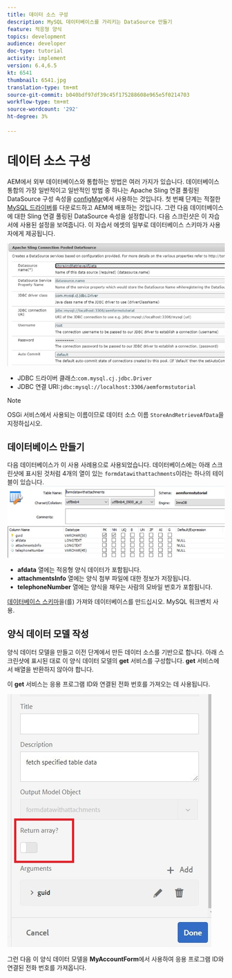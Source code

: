 ```yaml
---
title: 데이터 소스 구성
description: MySQL 데이터베이스를 가리키는 DataSource 만들기
feature: 적응형 양식
topics: development
audience: developer
doc-type: tutorial
activity: implement
version: 6.4,6.5
kt: 6541
thumbnail: 6541.jpg
translation-type: tm+mt
source-git-commit: b040bdf97df39c45f175288608e965e5f0214703
workflow-type: tm+mt
source-wordcount: '292'
ht-degree: 3%

---
```



# 데이터 소스 구성

AEM에서 외부 데이터베이스와 통합하는 방법은 여러 가지가 있습니다. 데이터베이스 통합의 가장 일반적이고 일반적인 방법 중 하나는 Apache Sling 연결 풀링된 DataSource 구성 속성을 [configMgr](http://localhost:4502/system/console/configMgr)에서 사용하는 것입니다.
첫 번째 단계는 적절한 [MySQL 드라이버](https://mvnrepository.com/artifact/mysql/mysql-connector-java)를 다운로드하고 AEM에 배포하는 것입니다.
그런 다음 데이터베이스에 대한 Sling 연결 풀링된 DataSource 속성을 설정합니다. 다음 스크린샷은 이 자습서에 사용된 설정을 보여줍니다. 이 자습서 에셋의 일부로 데이터베이스 스키마가 사용자에게 제공됩니다.

![데이터 소스](assets/data-source.JPG)


* JDBC 드라이버 클래스:`com.mysql.cj.jdbc.Driver`
* JDBC 연결 URI:`jdbc:mysql://localhost:3306/aemformstutorial`

>[!NOTE]
>OSGi 서비스에서 사용되는 이름이므로 데이터 소스 이름 `StoreAndRetrieveAfData`을 지정하십시오.


## 데이터베이스 만들기


다음 데이터베이스가 이 사용 사례용으로 사용되었습니다. 데이터베이스에는 아래 스크린샷에 표시된 것처럼 4개의 열이 있는 `formdatawithattachments`이라는 하나의 테이블이 있습니다.
![데이터 기반](assets/table-schema.JPG)

* **afdata** 열에는 적응형 양식 데이터가 포함됩니다.
* **attachmentsInfo** 열에는 양식 첨부 파일에 대한 정보가 저장됩니다.
* **telephoneNumber** 열에는 양식을 채우는 사람의 모바일 번호가 포함됩니다.

[데이터베이스 스키마](assets/data-base-schema.sql)을(를) 가져와 데이터베이스를 만드십시오.
MySQL 워크벤치 사용.

## 양식 데이터 모델 작성

양식 데이터 모델을 만들고 이전 단계에서 만든 데이터 소스를 기반으로 합니다.
아래 스크린샷에 표시된 대로 이 양식 데이터 모델의 **get** 서비스를 구성합니다.
**get** 서비스에서 배열을 반환하지 않아야 합니다.

이 **get** 서비스는 응용 프로그램 ID와 연결된 전화 번호를 가져오는 데 사용됩니다.

![get-service](assets/get-service.JPG)

그런 다음 이 양식 데이터 모델을 **MyAccountForm**&#x200B;에서 사용하여 응용 프로그램 ID와 연결된 전화 번호를 가져옵니다.
